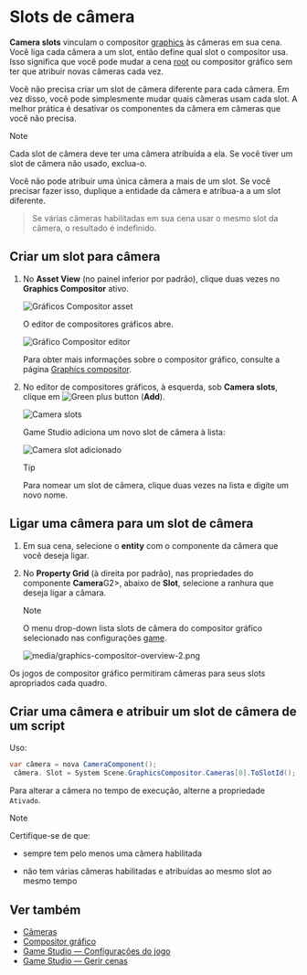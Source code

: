 # Slots de câmera

**Camera slots** vinculam o compositor [graphics](../graphics-compositor/index.md) às câmeras em sua cena. Você liga cada câmera a um slot, então define qual slot o compositor usa. Isso significa que você pode mudar a cena [root](../../game-studio/manage-scenes.md) ou compositor gráfico sem ter que atribuir novas câmeras cada vez.

Você não precisa criar um slot de câmera diferente para cada câmera. Em vez disso, você pode simplesmente mudar quais câmeras usam cada slot. A melhor prática é desativar os componentes da câmera em câmeras que você não precisa.

> [!Note]
> Cada slot de câmera deve ter uma câmera atribuída a ela. Se você tiver um slot de câmera não usado, exclua-o.
>
> Você não pode atribuir uma única câmera a mais de um slot. Se você precisar fazer isso, duplique a entidade da câmera e atribua-a a um slot diferente.

> Se várias câmeras habilitadas em sua cena usar o mesmo slot da câmera, o resultado é indefinido.

## Criar um slot para câmera

1. No **Asset View** (no painel inferior por padrão), clique duas vezes no **Graphics Compositor** ativo.

   ![Gráficos Compositor asset](../graphics-compositor/media/graphics-compositor-asset.png)

   O editor de compositores gráficos abre.

   ![Gráfico Compositor editor](../graphics-compositor/media/graphics-compositor-editor.png)

   Para obter mais informações sobre o compositor gráfico, consulte a página [Graphics compositor](../graphics-compositor/index.md).

2. No editor de compositores gráficos, à esquerda, sob **Camera slots**, clique em ![Green plus button](~/manual/game-studio/media/green-plus-icon.png) (**Add**).

   ![Camera slots](../graphics-compositor/media/graphics-compositor-camera-slots.png)

   Game Studio adiciona um novo slot de câmera à lista:

   ![Camera slot adicionado ](../graphics-compositor/media/camera-slot-added.png)

   > [!Tip]
   > Para nomear um slot de câmera, clique duas vezes na lista e digite um novo nome.

## Ligar uma câmera para um slot de câmera

1. Em sua cena, selecione o **entity** com o componente da câmera que você deseja ligar.

2. No **Property Grid** (à direita por padrão), nas propriedades do componente **Camera**G2>, abaixo de **Slot**, selecione a ranhura que deseja ligar a câmara.

   > [!Note]
   > O menu drop-down lista slots de câmera do compositor gráfico selecionado nas configurações [game](../../game-studio/game-settings.md).

   ![media/graphics-compositor-overview-2.png](../graphics-compositor/media/graphics-compositor-overview-2.png)

Os jogos de compositor gráfico permitiram câmeras para seus slots apropriados cada quadro.

## Criar uma câmera e atribuir um slot de câmera de um script

Uso:

```cs
var câmera = nova CameraComponent();
 câmera. Slot = System Scene.GraphicsCompositor.Cameras[0].ToSlotId();
```

Para alterar a câmera no tempo de execução, alterne a propriedade ``Ativado``.

> [!Note]
> Certifique-se de que:
>
> * sempre tem pelo menos uma câmera habilitada
>
> * não tem várias câmeras habilitadas e atribuídas ao mesmo slot ao mesmo tempo

## Ver também

* [Câmeras](index.md)
* [Compositor gráfico](../graphics-compositor/index.md)
* [Game Studio — Configurações do jogo](../../game-studio/game-settings.md)
* [Game Studio — Gerir cenas](../../game-studio/manage-scenes.md)